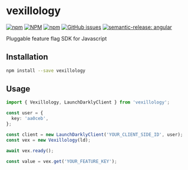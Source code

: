 # vexillology

[![npm](https://img.shields.io/npm/v/vexillology?style=flat-square)](https://www.npmjs.com/package/vexillology?activeTab=versions)
[![NPM](https://img.shields.io/npm/l/vexillology?style=flat-square)](https://raw.githubusercontent.com/manbearwiz/vexillology/master/LICENSE)
[![npm](https://img.shields.io/npm/dt/vexillology?style=flat-square)](https://www.npmjs.com/package/vexillology)
[![GitHub issues](https://img.shields.io/github/issues/manbearwiz/vexillology?style=flat-square)](https://github.com/manbearwiz/vexillology/issues)
[![semantic-release: angular](https://img.shields.io/badge/semantic--release-angular-e10079?logo=semantic-release&style=flat-square)](https://github.com/semantic-release/semantic-release)

Pluggable feature flag SDK for Javascript

## Installation

```sh
npm install --save vexillology
```

## Usage

```ts
import { Vexillology, LaunchDarklyClient } from 'vexillology';

const user = {
  key: 'aa0ceb',
};

const client = new LaunchDarklyClient('YOUR_CLIENT_SIDE_ID', user);
const vex = new Vexillology(ld);

await vex.ready();

const value = vex.get('YOUR_FEATURE_KEY');
```
